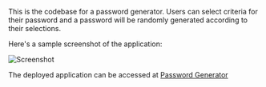 
This is the codebase for a password generator. Users can select criteria for their password and a password will be randomly generated according to their selections.

Here's a sample screenshot of the application:

![Screenshot](https://i.imgur.com/kWPPqG8.jpg)

The deployed application can be accessed at [Password Generator](https://josephn90.github.io/password-generator "Password Generator")
